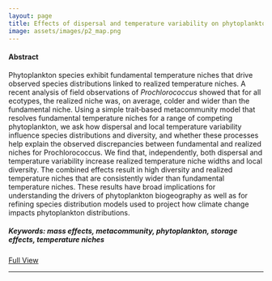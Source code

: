 ```yaml
---
layout: page
title: Effects of dispersal and temperature variability on phytoplankton realized temperature niches
image: assets/images/p2_map.png
---
```


<h4>Abstract</h4>
<p>Phytoplankton species exhibit fundamental temperature niches that drive observed species distributions linked to realized temperature niches. A recent analysis of field observations of <i>Prochlorococcus</i> showed that for all ecotypes, the realized niche was, on average, colder and wider than the fundamental niche. Using a simple trait‐based metacommunity model that resolves fundamental temperature niches for a range of competing phytoplankton, we ask how dispersal and local temperature variability influence species distributions and diversity, and whether these processes help explain the observed discrepancies between fundamental and realized niches for Prochlorococcus. We find that, independently, both dispersal and temperature variability increase realized temperature niche widths and local diversity. The combined effects result in high diversity and realized temperature niches that are consistently wider than fundamental temperature niches. These results have broad implications for understanding the drivers of phytoplankton biogeography as well as for refining species distribution models used to project how climate change impacts phytoplankton distributions.</p>

<h5>Keywords: mass effects, metacommunity, phytoplankton, storage effects, temperature niches</h5>

<a href="https://onlinelibrary.wiley.com/doi/pdfdirect/10.1002/ece3.10882" class="button icon fa-download">Full View</a>

<hr class="major" />
